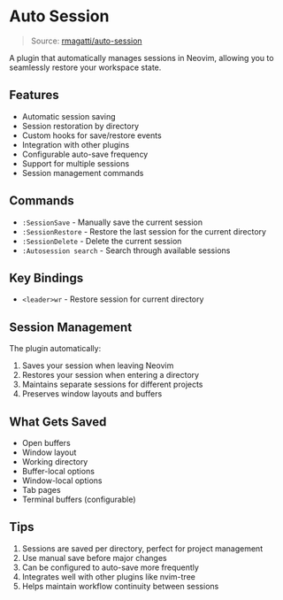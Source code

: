 # Auto Session

> Source: [rmagatti/auto-session](https://github.com/rmagatti/auto-session)

A plugin that automatically manages sessions in Neovim, allowing you to seamlessly restore your workspace state.

## Features

- Automatic session saving
- Session restoration by directory
- Custom hooks for save/restore events
- Integration with other plugins
- Configurable auto-save frequency
- Support for multiple sessions
- Session management commands

## Commands

- `:SessionSave` - Manually save the current session
- `:SessionRestore` - Restore the last session for the current directory
- `:SessionDelete` - Delete the current session
- `:Autosession search` - Search through available sessions

## Key Bindings

- `<leader>wr` - Restore session for current directory

## Session Management

The plugin automatically:
1. Saves your session when leaving Neovim
2. Restores your session when entering a directory
3. Maintains separate sessions for different projects
4. Preserves window layouts and buffers

## What Gets Saved

- Open buffers
- Window layout
- Working directory
- Buffer-local options
- Window-local options
- Tab pages
- Terminal buffers (configurable)

## Tips

1. Sessions are saved per directory, perfect for project management
2. Use manual save before major changes
3. Can be configured to auto-save more frequently
4. Integrates well with other plugins like nvim-tree
5. Helps maintain workflow continuity between sessions 